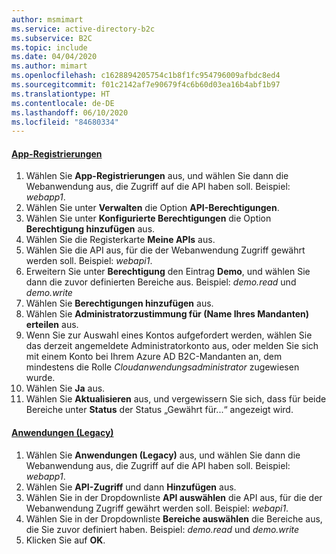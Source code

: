 ```yaml
---
author: msmimart
ms.service: active-directory-b2c
ms.subservice: B2C
ms.topic: include
ms.date: 04/04/2020
ms.author: mimart
ms.openlocfilehash: c1628894205754c1b8f1fc954796009afbdc8ed4
ms.sourcegitcommit: f01c2142af7e90679f4c6b60d03ea16b4abf1b97
ms.translationtype: HT
ms.contentlocale: de-DE
ms.lasthandoff: 06/10/2020
ms.locfileid: "84680334"
---
```

#### <a name="app-registrations"></a>[App-Registrierungen](#tab/app-reg-ga/) 

1. Wählen Sie **App-Registrierungen** aus, und wählen Sie dann die Webanwendung aus, die Zugriff auf die API haben soll. Beispiel: *webapp1*.
1. Wählen Sie unter **Verwalten** die Option **API-Berechtigungen**.
1. Wählen Sie unter **Konfigurierte Berechtigungen** die Option **Berechtigung hinzufügen** aus.
1. Wählen Sie die Registerkarte **Meine APIs** aus.
1. Wählen Sie die API aus, für die der Webanwendung Zugriff gewährt werden soll. Beispiel: *webapi1*.
1. Erweitern Sie unter **Berechtigung** den Eintrag **Demo**, und wählen Sie dann die zuvor definierten Bereiche aus. Beispiel: *demo.read* und *demo.write*
1. Wählen Sie **Berechtigungen hinzufügen** aus.
1. Wählen Sie **Administratorzustimmung für (Name Ihres Mandanten) erteilen** aus.
1. Wenn Sie zur Auswahl eines Kontos aufgefordert werden, wählen Sie das derzeit angemeldete Administratorkonto aus, oder melden Sie sich mit einem Konto bei Ihrem Azure AD B2C-Mandanten an, dem mindestens die Rolle *Cloudanwendungsadministrator* zugewiesen wurde.
1. Wählen Sie **Ja** aus.
1. Wählen Sie **Aktualisieren** aus, und vergewissern Sie sich, dass für beide Bereiche unter **Status** der Status „Gewährt für...“ angezeigt wird.

#### <a name="applications-legacy"></a>[Anwendungen (Legacy)](#tab/applications-legacy/)

1. Wählen Sie **Anwendungen (Legacy)** aus, und wählen Sie dann die Webanwendung aus, die Zugriff auf die API haben soll. Beispiel: *webapp1*.
1. Wählen Sie **API-Zugriff** und dann **Hinzufügen** aus.
1. Wählen Sie in der Dropdownliste **API auswählen** die API aus, für die der Webanwendung Zugriff gewährt werden soll. Beispiel: *webapi1*.
1. Wählen Sie in der Dropdownliste **Bereiche auswählen** die Bereiche aus, die Sie zuvor definiert haben. Beispiel: *demo.read* und *demo.write*
1. Klicken Sie auf **OK**.
